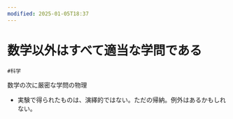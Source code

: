 ```yaml
---
modified: 2025-01-05T18:37
---
```

# 数学以外はすべて適当な学問である

`#科学`

数学の次に厳密な学問の物理

- 実験で得られたものは、演繹的ではない。ただの帰納。例外はあるかもしれない。
